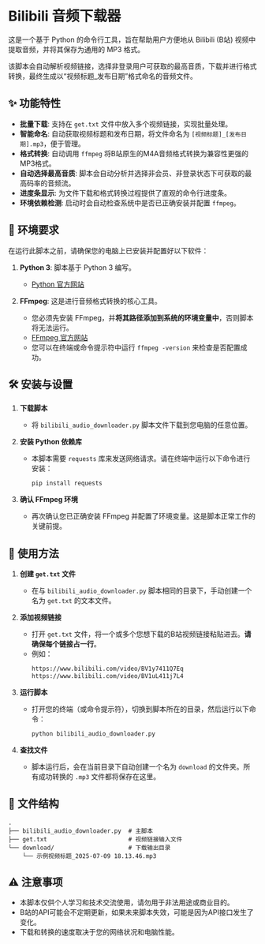 # Bilibili 音频下载器

这是一个基于 Python 的命令行工具，旨在帮助用户方便地从 Bilibili (B站) 视频中提取音频，并将其保存为通用的 MP3 格式。

该脚本会自动解析视频链接，选择非登录用户可获取的最高音质，下载并进行格式转换，最终生成以“视频标题\_发布日期”格式命名的音频文件。

## ✨ 功能特性

  * **批量下载**: 支持在 `get.txt` 文件中放入多个视频链接，实现批量处理。
  * **智能命名**: 自动获取视频标题和发布日期，将文件命名为 `[视频标题]_[发布日期].mp3`，便于管理。
  * **格式转换**: 自动调用 `ffmpeg` 将B站原生的M4A音频格式转换为兼容性更强的MP3格式。
  * **自动选择最高音质**: 脚本会自动分析并选择非会员、非登录状态下可获取的最高码率的音频流。
  * **进度条显示**: 为文件下载和格式转换过程提供了直观的命令行进度条。
  * **环境依赖检测**: 启动时会自动检查系统中是否已正确安装并配置 `ffmpeg`。

## 🚀 环境要求

在运行此脚本之前，请确保您的电脑上已安装并配置好以下软件：

1.  **Python 3**: 脚本基于 Python 3 编写。

      * [Python 官方网站](https://www.python.org/)

2.  **FFmpeg**: 这是进行音频格式转换的核心工具。

      * 您必须先安装 FFmpeg，并**将其路径添加到系统的环境变量中**，否则脚本将无法运行。
      * [FFmpeg 官方网站](https://ffmpeg.org/download.html)
      * 您可以在终端或命令提示符中运行 `ffmpeg -version` 来检查是否配置成功。

## 🛠️ 安装与设置

1.  **下载脚本**

      * 将 `bilibili_audio_downloader.py` 脚本文件下载到您电脑的任意位置。

2.  **安装 Python 依赖库**

      * 本脚本需要 `requests` 库来发送网络请求。请在终端中运行以下命令进行安装：
        ```sh
        pip install requests
        ```

3.  **确认 FFmpeg 环境**

      * 再次确认您已正确安装 FFmpeg 并配置了环境变量。这是脚本正常工作的关键前提。

## 📝 使用方法

1.  **创建 `get.txt` 文件**

      * 在与 `bilibili_audio_downloader.py` 脚本相同的目录下，手动创建一个名为 `get.txt` 的文本文件。

2.  **添加视频链接**

      * 打开 `get.txt` 文件，将一个或多个您想下载的B站视频链接粘贴进去。**请确保每个链接占一行**。
      * 例如：
        ```txt
        https://www.bilibili.com/video/BV1y7411Q7Eq
        https://www.bilibili.com/video/BV1uL411j7L4
        ```

3.  **运行脚本**

      * 打开您的终端（或命令提示符），切换到脚本所在的目录，然后运行以下命令：
        ```sh
        python bilibili_audio_downloader.py
        ```

4.  **查找文件**

      * 脚本运行后，会在当前目录下自动创建一个名为 `download` 的文件夹。所有成功转换的 `.mp3` 文件都将保存在这里。

## 📁 文件结构

```
.
├── bilibili_audio_downloader.py  # 主脚本
├── get.txt                       # 视频链接输入文件
└── download/                     # 下载输出目录
    └── 示例视频标题_2025-07-09 18.13.46.mp3
```

## ⚠️ 注意事项

  * 本脚本仅供个人学习和技术交流使用，请勿用于非法用途或商业目的。
  * B站的API可能会不定期更新，如果未来脚本失效，可能是因为API接口发生了变化。
  * 下载和转换的速度取决于您的网络状况和电脑性能。